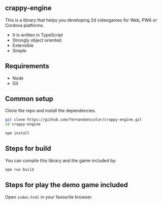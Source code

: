## crappy-engine

This is a library that helps you developing 2d videogames for Web, PWA or Cordova platforms.

- It is written in TypeScript
- Strongly object oriented
- Extensible
- Simple

## Requirements

* Node
* Git

## Common setup

Clone the repo and install the dependencies.

```bash
git clone https://github.com/fernandoescolar/crappy-engine.git
cd crappy-engine
```

```bash
npm install
```

## Steps for build

You can compile this library and the game included by:

```bash
npm run build
```

## Steps for play the demo game included

Open `index.html` in your favourite browser.